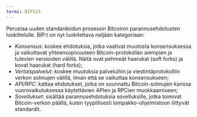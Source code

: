```yaml
---
termi: BIP123
---
```


Perustaa uuden standardoidun prosessin Bitcoinin parannusehdotusten luokittelulle. BIP:t on nyt luokiteltava neljään kategoriaan:
* *Konsensus*: koskee ehdotuksia, jotka vaativat muutosta konsensuksessa ja vaikuttavat yhteensopivuuteen Bitcoin-protokollan aiempien ja tulevien versioiden välillä. Näitä ovat pehmeät haarukat (soft forks) ja kovat haarukat (hard forks);
* *Vertaispalvelut*: koskee muutoksia palveluihin ja viestintäprotokolliin verkon solmujen välillä, ilman että se vaikuttaa konsensukseen;
* *API/RPC*: kattaa ehdotukset, jotka on suunnattu Bitcoin-solmujen kanssa vuorovaikutuksessa käytettävien APIen ja RPCien muokkaamiseen;
* *Sovellukset*: sisältää parannusehdotuksia sovelluksille, jotka toimivat Bitcoin-verkon päällä, kuten tyypillisesti lompakko-ohjelmistoon liittyvät standardit.